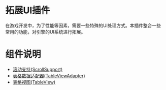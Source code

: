 # 拓展UI插件
在游戏开发中，为了性能等因素，需要一些特殊的UI处理方式。本插件整合一些常用的功能，对引擎的UI系统进行拓展。

# 组件说明
* [滚动支持(ScrollSupport)](ScrollSupport.md)
* [表格数据适配器(TableViewAdapter)](TableViewAdapter.md)
* [表格视图(TableView)](TableView.md)
